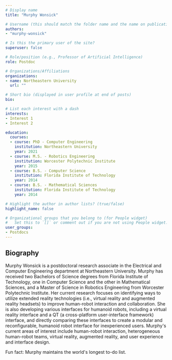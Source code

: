 ```yaml
---
# Display name
title: "Murphy Wonsick"

# Username (this should match the folder name and the name on publications)
authors:
- "murphy-wonsick"

# Is this the primary user of the site?
superuser: false

# Role/position (e.g., Professor of Artificial Intelligence)
role: Postdoc

# Organizations/Affiliations
organizations:
- name: Northeastern University 
  url: ""

# Short bio (displayed in user profile at end of posts)
bio:

# List each interest with a dash
interests:
- Interest 1
- Interest 2

education:
  courses:
  - course: PhD - Computer Engineering
    institution: Northeastern University
    year: 2021
  - course: M.S. - Robotics Engineering
    institution: Worcester Polytechnic Institute
    year: 2015
  - course: B.S. - Computer Science
    institution: Florida Institute of Technology
    year: 2014
  - course: B.S. - Mathematical Sciences
    institution: Florida Institute of Technology
    year: 2014

# Highlight the author in author lists? (true/false)
highlight_name: false

# Organizational groups that you belong to (for People widget)
#   Set this to `[]` or comment out if you are not using People widget.
user_groups:
- Postdocs
---
```


## Biography

Murphy Wonsick is a postdoctoral research associate in the Electrical and Computer Engineering department at Northeastern University. Murphy has received two Bachelors of Science degrees from Florida Institute of Technology, one in Computer Science and the other in Mathematical Sciences, and a Master of Science in Robotics Engineering from Worcester Polytechnic Institute. Her current research focuses on identifying ways to utilize extended reality technologies (i.e., virtual reality and augmented reality headsets) to improve human-robot interaction and collaboration. She is also developing various interfaces for humanoid robots, including a virtual reality interface and a QT (a cross-platform user-interface framework) interface, and directly comparing these interfaces to create a modular and reconfigurable, humanoid robot interface for inexperienced users. Murphy's current areas of interest include human-robot interaction, heterogeneous human-robot teams, virtual reality, augmented reality, and user experience and interface design.

Fun fact: Murphy maintains the world's longest to-do list.
